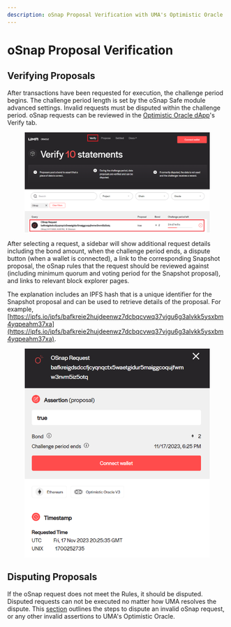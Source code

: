 ```yaml
---
description: oSnap Proposal Verification with UMA's Optimistic Oracle
---
```


# oSnap Proposal Verification

## Verifying Proposals&#x20;

After transactions have been requested for execution, the challenge period begins. The challenge period length is set by the oSnap Safe module advanced settings. Invalid requests must be disputed within the challenge period. oSnap requests can be reviewed in the [Optimistic Oracle dApp](https://oracle.umaproject.org/)'s Verify tab.&#x20;

<figure><img src="../../.gitbook/assets/image (22).png" alt=""><figcaption></figcaption></figure>

After selecting a request, a sidebar will show additional request details including the bond amount, when the challenge period ends, a dispute button (when a wallet is connected), a link to the corresponding Snapshot proposal, the oSnap rules that the request should be reviewed against (including minimum quorum and voting period for the Snapshot proposal), and links to relevant block explorer pages.

The explanation includes an IPFS hash that is a unique identifier for the Snapshot proposal and can be used to retrieve details of the proposal. For example, [https://ipfs.io/ipfs/bafkreie2hujdeenwz7dcbqcvwq37vjgu6g3alvkk5ysxbm4yqpeahm37xa](https://ipfs.io/ipfs/bafkreie2hujdeenwz7dcbqcvwq37vjgu6g3alvkk5ysxbm4yqpeahm37xa).

<figure><img src="../../.gitbook/assets/image (23).png" alt=""><figcaption></figcaption></figure>

## Disputing Proposals&#x20;

If the oSnap request does not meet the Rules, it should be disputed. Disputed requests can not be executed no matter how UMA resolves the dispute. This [section](../../using-uma/disputing-oracle-data.md) outlines the steps to dispute an invalid oSnap request, or any other invalid assertions to UMA's Optimistic Oracle.

